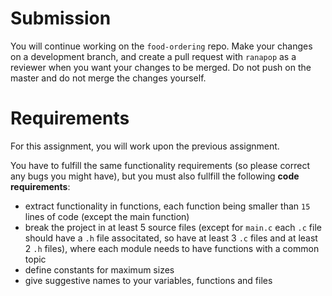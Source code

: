 # Submission
You will continue working on the `food-ordering` repo. Make your changes on a development branch, and create a pull request with `ranapop` as a reviewer when you want your changes to be merged. Do not push on the master and do not merge the changes yourself.

# Requirements

For this assignment, you will work upon the previous assignment.

You have to fulfill the same functionality requirements (so please correct any bugs you might have), but you must also fullfill the following __code requirements__:

* extract functionality in functions, each function being smaller than `15` lines of code (except the main function)
* break the project in at least 5 source files (except for `main.c` each `.c` file should have a `.h` file associtated, so have at least 3 `.c` files and at least 2 `.h` files), where each module needs to have functions with a common topic
* define constants for maximum sizes
* give suggestive names to your variables, functions and files
